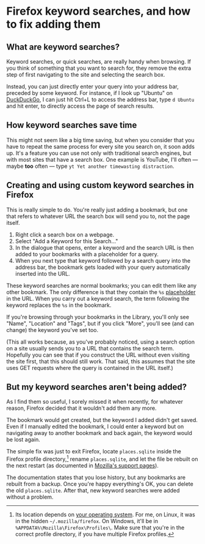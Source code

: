 # Firefox keyword searches, and how to fix adding them


## What are keyword searches?

Keyword searches, or quick searches, are really handy when browsing. If
you think of something that you want to search for, they remove the
extra step of first navigating to the site and selecting the search box. 

Instead, you can just directly enter your query into your address bar,
preceded by some keyword. For instance, if I look up "Ubuntu" on
[DuckDuckGo](https://duckduckgo.com), I can just hit Ctrl+L to access
the address bar, type `d Ubuntu` and hit enter, to directly access the
page of search results.

## How keyword searches save time

This might not seem like a big time saving, but when you consider that
you have to repeat the same process for every site you search on, it
soon adds up. It's a feature you can use not only with traditional
search engines, but with most sites that have a search box. One example
is YouTube, I'll often — maybe **too** often — type `yt Yet another timewasting
distraction`.

## Creating and using custom keyword searches in Firefox

This is really simple to do. You're really just adding a bookmark, but
one that refers to whatever URL the search box will send you to, not the
page itself.

1. Right click a search box on a webpage.
2. Select "Add a Keyword for this Search…"
3. In the dialogue that opens, enter a keyword and the search URL is
   then added to your bookmarks with a placeholder for a query.
4. When you next type that keyword followed by a search query into the
   address bar, the bookmark gets loaded with your query automatically inserted
   into the URL.

These keyword searches are normal bookmarks; you can edit them like any
other bookmark. The only difference is that they contain the `%s`
[placeholder](https://en.wikipedia.org/wiki/Printf_format_string) in the
URL. When you carry out a keyword search, the term following the keyword
replaces the `%s` in the bookmark.

If you're browsing through your bookmarks in the Library, you'll only
see "Name", "Location" and "Tags", but if you click "More", you'll see
(and can change) the keyword you've set too. 

(This all works because, as you've probably noticed, using a search
option on a site usually sends you to a URL that contains the search
term. Hopefully you can see that if you construct the URL without even
visiting the site first, that this should still work. That said, this
assumes that the site uses GET requests where the query is contained in
the URL itself.)

## But my keyword searches aren't being added?

As I find them so useful, I sorely missed it when recently, for whatever
reason, Firefox decided that it wouldn't add them any more.

The bookmark would get created, but the keyword I added didn't get
saved. Even if I manually edited the bookmark, I could enter a keyword
but on navigating away to another bookmark and back again, the keyword
would be lost again.

The simple fix was just to exit Firefox, locate `places.sqlite` inside
the Firefox profile directory,[^1] rename `places.sqlite`, and let the
file be rebuilt on the next restart (as documented in [Mozilla's support
pages](https://support.mozilla.org/en-US/kb/cant-add-change-or-save-bookmarks)).

The documentation states that you lose history, but any bookmarks are
rebuilt from a backup. Once you're happy everything's OK, you can delete
the old `places.sqlite`. After that, new keyword searches were added
without a problem.

[^1]: Its location depends on [your operating system](https://support.mozilla.org/en-US/kb/profiles-where-firefox-stores-user-data).
For me, on Linux, it was in the hidden `~/.mozilla/firefox`. On
Windows, it'll be in `%APPDATA%\Mozilla\Firefox\Profiles\`. Make sure
that you're in the correct profile directory, if you have multiple
Firefox profiles.

